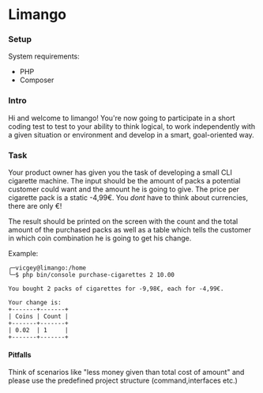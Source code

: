 Limango
=========

### Setup
System requirements:
- PHP
- Composer

### Intro
Hi and welcome to limango! You're now going to participate in
a short coding test to test to your ability to think logical, 
to work independently with a given situation or environment and
develop in a smart, goal-oriented way.

### Task
Your product owner has given you the task of developing a
small CLI cigarette machine. The input should be the amount
of packs a potential customer could want and the amount he is
going to give. The price per cigarette pack is a static -4,99€.
You *dont* have to think about currencies, there are only €!

The result should be printed on the screen with the count and 
the total amount of the purchased packs as well as a table 
which tells the customer in which coin combination he is going
to get his change.

Example:

```
╭─vicgey@limango:/home
╰─$ php bin/console purchase-cigarettes 2 10.00

You bought 2 packs of cigarettes for -9,98€, each for -4,99€.

Your change is:
+-------+-------+
| Coins | Count |
+-------+-------+
| 0.02  | 1     |
+-------+-------+
```

#### Pitfalls
Think of scenarios like "less money given than total cost of
amount" and please use the predefined project structure 
(command,interfaces etc.)
